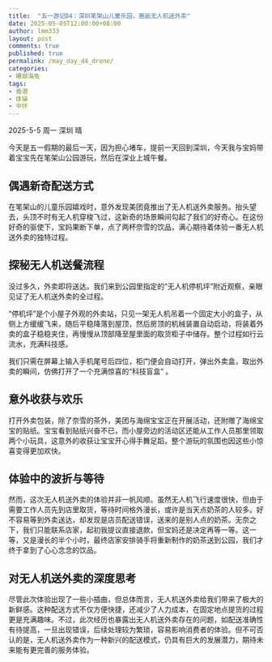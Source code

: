 ```yaml
---
title:  "五一游记D4：深圳笔架山儿童乐园，邂逅无人机送外卖"
date: 2025-05-05T12:00:00+08:00
author: lmm333
layout: post
comments: true
published: true
permalink: /may_day_d4_drone/
categories:
- 珊瑚海兔
tags:
- 香港
- 体操
- 中环
---
```

2025-5-5 周一 深圳 晴

今天是五一假期的最后一天，因为担心堵车，提前一天回到深圳，今天我与宝妈带着宝宝先在笔架山公园游玩，然后在深业上城午餐。

<!--more-->

## 偶遇新奇配送方式

在笔架山的儿童乐园嬉戏时，意外发现美团竟推出了无人机送外卖服务。抬头望去，头顶不时有无人机穿梭飞过，这新奇的场景瞬间勾起了我们的好奇心。在这份好奇的驱使下，宝妈果断下单，点了两杯奈雪的饮品，满心期待着体验一番无人机送外卖的独特过程。

## 探秘无人机送餐流程
没过多久，外卖即将送达。我们来到公园里指定的“无人机停机坪”附近观察，亲眼见证了无人机送外卖的全过程。

“停机坪”是个小屋子外观的外卖站，只见一架无人机吊着一个固定大小的盒子，从侧上方缓缓飞来，随后平稳降落到屋顶，然后房顶的机械装置自动启动，将装着外卖的盒子稳稳夹住，再慢慢从顶部降至屋里面的取货柜子中储存。整个过程如行云流水，充满科技感。

我们只需在屏幕上输入手机尾号后四位，柜门便会自动打开，弹出外卖盒，取出外卖的瞬间，仿佛打开了一个充满惊喜的“科技盲盒” 。

## 意外收获与欢乐
打开外卖包装，除了奈雪的茶外，美团与海绵宝宝正在开展活动，还附赠了海绵宝宝的贴纸。宝宝看到贴纸兴奋不已，而小屋旁边的活动区还能从工作人员那里领取两个小玩具，这意外的收获让宝宝开心得手舞足蹈，整个游玩的氛围也因这些小惊喜变得更加欢快。

## 体验中的波折与等待
然而，这次无人机送外卖的体验并非一帆风顺。虽然无人机飞行速度很快，但由于需要工作人员先到店里取货，等待时间格外漫长，或许是当天点奶茶的人较多。好不容易等到外卖送达，却发现是店员配送错误，送来的是别人点的奶茶。无奈之下，我们只能联系店家，起初我提议直接退款，但宝妈还是决定再等一等。这一等，又是漫长的半个小时，最终店家安排骑手将重新制作的奶茶送到公园，我们才终于拿到了心心念念的饮品。

## 对无人机送外卖的深度思考
尽管此次体验出现了一些小插曲，但总体而言，无人机送外卖给我们带来了极大的新鲜感。这种配送方式不仅方便快捷，还减少了人力成本，在固定地点提货的过程更是充满趣味。不过，此次经历也暴露出无人机送外卖存在的问题，如配送准确性有待提高，一旦出现错误，后续处理较为繁琐，容易影响消费者的体验。但不可否认的是，无人机送外卖作为一种新兴的配送模式，仍具有巨大的发展潜力，期待未来能有更完善的服务体验。 